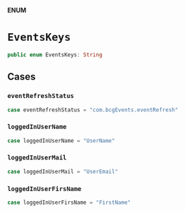 **ENUM**

# `EventsKeys`

```swift
public enum EventsKeys: String
```

## Cases
### `eventRefreshStatus`

```swift
case eventRefreshStatus = "com.bcgEvents.eventRefresh"
```

### `loggedInUserName`

```swift
case loggedInUserName = "UserName"
```

### `loggedInUserMail`

```swift
case loggedInUserMail = "UserEmail"
```

### `loggedInUserFirsName`

```swift
case loggedInUserFirsName = "FirstName"
```
